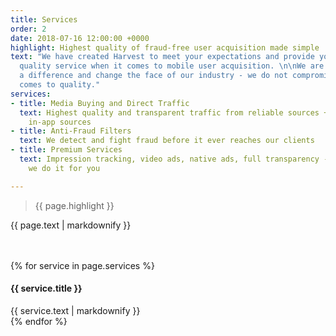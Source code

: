 ```yaml
---
title: Services
order: 2
date: 2018-07-16 12:00:00 +0000
highlight: Highest quality of fraud-free user acquisition made simple
text: "We have created Harvest to meet your expectations and provide you the highest
  quality service when it comes to mobile user acquisition. \n\nWe are here to make
  a difference and change the face of our industry - we do not compromise when it
  comes to quality."
services:
- title: Media Buying and Direct Traffic
  text: Highest quality and transparent traffic from reliable sources + Directly integrated
    in-app sources
- title: Anti-Fraud Filters
  text: We detect and fight fraud before it ever reaches our clients
- title: Premium Services
  text: Impression tracking, video ads, native ads, full transparency - you name it,
    we do it for you

---
```

<div class="row">
  <div class="col-xs-12 col-sm-6">
    <blockquote><p>{{ page.highlight }}</p></blockquote>
  </div>
  <div class="col-xs-12 col-sm-6">
    {{ page.text | markdownify }}
  </div>
</div>

<div class="row u-menu-paddding" style="margin-top: 3rem;">

{% for service in page.services %}
<div class="col-xs-12 col-sm-4">
  <div class="item">
    <h4>{{ service.title }}</h4>
    {{ service.text | markdownify }}
  </div>
</div>
{% endfor %}

</div>